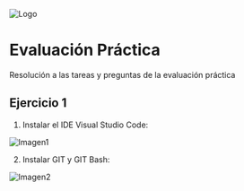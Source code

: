 ![Logo](/../main/imagenes/logo.png)
# Evaluación Práctica
Resolución a las tareas y preguntas de la evaluación práctica 

## Ejercicio 1
1. Instalar el IDE Visual Studio Code:

![Imagen1](/../main/imagenes/vsc.png)

2. Instalar GIT y GIT Bash:

![Imagen2](/../main/imagenes/git.png)
